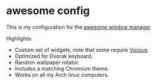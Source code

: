 # awesome config

This is my configuration for the [awesome window manager](http://awesome.naquadah.org).

Highlights:

* Custom set of widgets, note that some require [Vicious](http://git.sysphere.org/vicious/).
* Optimized for Dvorak keyboard.
* Random wallpaper rotator.
* Includes a matching Chromium theme.
* Works on all my Arch linux computers.
